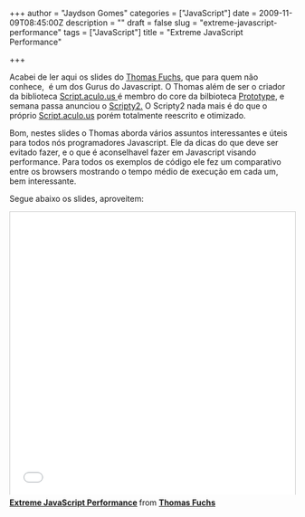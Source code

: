 +++
author = "Jaydson Gomes"
categories = ["JavaScript"]
date = 2009-11-09T08:45:00Z
description = ""
draft = false
slug = "extreme-javascript-performance"
tags = ["JavaScript"]
title = "Extreme JavaScript Performance"

+++

Acabei de ler aqui os slides do [Thomas Fuchs](http://mir.aculo.us/), que para quem não conhece,  é um dos Gurus do Javascript.
O Thomas além de ser o criador da biblioteca [Script.aculo.us ](http://script.aculo.us/)é membro do core da bilbioteca [Prototype](http://www.prototypejs.org/), e semana passa anunciou o [Scripty2.](http://scripty2.com/)
O Scripty2 nada mais é do que o próprio [Script.aculo.us](http://script.aculo.us/) porém totalmente reescrito e otimizado.

Bom, nestes slides o Thomas aborda vários assuntos interessantes e úteis para todos nós programadores Javascript.
Ele da dicas do que deve ser evitado fazer, e o que é aconselhavel fazer em Javascript visando performance.
Para todos os exemplos de código ele fez um comparativo entre os browsers mostrando o tempo médio de execução em cada um, bem interessante.

Segue abaixo os slides, aproveitem:
<iframe src="//www.slideshare.net/slideshow/embed_code/2449719" width="100%" height="500" frameborder="0" marginwidth="0" marginheight="0" scrolling="no" style="border:1px solid #CCC; border-width:1px 1px 0; margin-bottom:5px; max-width: 100%;" allowfullscreen> </iframe> <div style="margin-bottom:5px"> <strong> <a href="https://www.slideshare.net/madrobby/extreme-javascript-performance" title="Extreme JavaScript Performance" target="_blank">Extreme JavaScript Performance</a> </strong> from <strong><a href="http://www.slideshare.net/madrobby" target="_blank">Thomas Fuchs</a></strong> </div>


